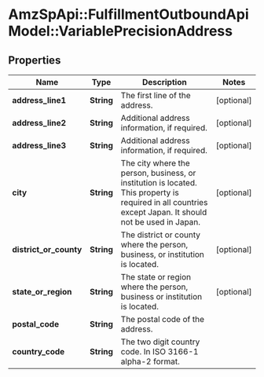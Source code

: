 # AmzSpApi::FulfillmentOutboundApiModel::VariablePrecisionAddress

## Properties
Name | Type | Description | Notes
------------ | ------------- | ------------- | -------------
**address_line1** | **String** | The first line of the address. | [optional] 
**address_line2** | **String** | Additional address information, if required. | [optional] 
**address_line3** | **String** | Additional address information, if required. | [optional] 
**city** | **String** | The city where the person, business, or institution is located. This property is required in all countries except Japan. It should not be used in Japan. | [optional] 
**district_or_county** | **String** | The district or county where the person, business, or institution is located. | [optional] 
**state_or_region** | **String** | The state or region where the person, business or institution is located. | [optional] 
**postal_code** | **String** | The postal code of the address. | 
**country_code** | **String** | The two digit country code. In ISO 3166-1 alpha-2 format. | 

